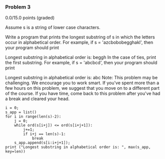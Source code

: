 ### Problem 3

0.0/15.0 points (graded)

Assume s is a string of lower case characters.

Write a program that prints the longest substring of s in which the letters occur in alphabetical order. For example, if s = 'azcbobobegghakl', then your program should print

Longest substring in alphabetical order is: beggh
In the case of ties, print the first substring. For example, if s = 'abcbcd', then your program should print

Longest substring in alphabetical order is: abc
Note: This problem may be challenging. We encourage you to work smart. If you've spent more than a few hours on this problem, we suggest that you move on to a different part of the course. If you have time, come back to this problem after you've had a break and cleared your head.

````
i = 0;
s_app = list()
for i in range(len(s)-2):
    j = 0;
    while ord(s[i+j]) <= ord(s[i+j+1]):
        j+=1;
        if i+j == len(s)-1:
            break
    s_app.append(s[i:i+j+1]);
print ("Longest substring in alphabetical order is: ", max(s_app, key=len))
````
